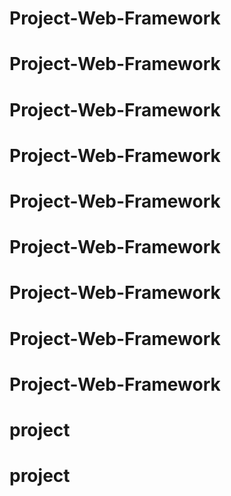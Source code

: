 # Project-Web-Framework
# Project-Web-Framework
# Project-Web-Framework
# Project-Web-Framework
# Project-Web-Framework
# Project-Web-Framework
# Project-Web-Framework
# Project-Web-Framework
# Project-Web-Framework
# project
# project
